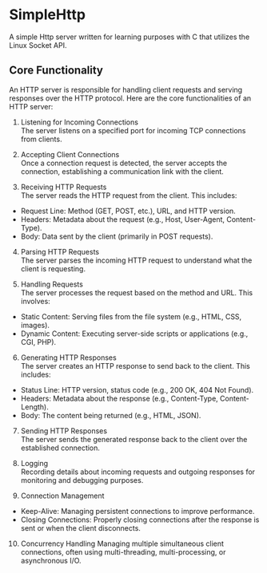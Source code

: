 # SimpleHttp

A simple Http server written for learning purposes with C that utilizes the Linux Socket API.

## Core Functionality

An HTTP server is responsible for handling client requests and serving responses over the HTTP protocol. Here are the core functionalities of an HTTP server:

1. Listening for Incoming Connections  
The server listens on a specified port for incoming TCP connections from clients.

2. Accepting Client Connections  
Once a connection request is detected, the server accepts the connection, establishing a communication link with the client.

3. Receiving HTTP Requests  
The server reads the HTTP request from the client. This includes:
- Request Line: Method (GET, POST, etc.), URL, and HTTP version.
- Headers: Metadata about the request (e.g., Host, User-Agent, Content-Type).
- Body: Data sent by the client (primarily in POST requests).

4. Parsing HTTP Requests  
The server parses the incoming HTTP request to understand what the client is requesting.

5. Handling Requests  
The server processes the request based on the method and URL. This involves:
- Static Content: Serving files from the file system (e.g., HTML, CSS, images).
- Dynamic Content: Executing server-side scripts or applications (e.g., CGI, PHP).

6. Generating HTTP Responses  
The server creates an HTTP response to send back to the client. This includes:
- Status Line: HTTP version, status code (e.g., 200 OK, 404 Not Found).
- Headers: Metadata about the response (e.g., Content-Type, Content-Length).
- Body: The content being returned (e.g., HTML, JSON).

7. Sending HTTP Responses  
The server sends the generated response back to the client over the established connection.

8. Logging  
Recording details about incoming requests and outgoing responses for monitoring and debugging purposes.

9. Connection Management  
- Keep-Alive: Managing persistent connections to improve performance.
- Closing Connections: Properly closing connections after the response is sent or when the client disconnects.

10. Concurrency Handling
Managing multiple simultaneous client connections, often using multi-threading, multi-processing, or asynchronous I/O.
